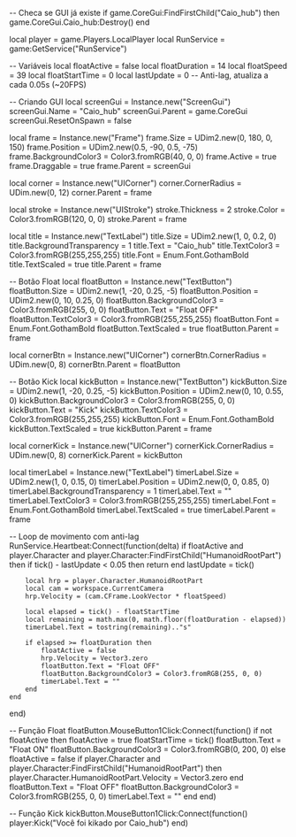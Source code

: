 
-- Checa se GUI já existe
if game.CoreGui:FindFirstChild("Caio_hub") then
    game.CoreGui.Caio_hub:Destroy()
end

local player = game.Players.LocalPlayer
local RunService = game:GetService("RunService")

-- Variáveis
local floatActive = false
local floatDuration = 14
local floatSpeed = 39
local floatStartTime = 0
local lastUpdate = 0 -- Anti-lag, atualiza a cada 0.05s (~20FPS)

-- Criando GUI
local screenGui = Instance.new("ScreenGui")
screenGui.Name = "Caio_hub"
screenGui.Parent = game.CoreGui
screenGui.ResetOnSpawn = false

local frame = Instance.new("Frame")
frame.Size = UDim2.new(0, 180, 0, 150)
frame.Position = UDim2.new(0.5, -90, 0.5, -75)
frame.BackgroundColor3 = Color3.fromRGB(40, 0, 0)
frame.Active = true
frame.Draggable = true
frame.Parent = screenGui

local corner = Instance.new("UICorner")
corner.CornerRadius = UDim.new(0, 12)
corner.Parent = frame

local stroke = Instance.new("UIStroke")
stroke.Thickness = 2
stroke.Color = Color3.fromRGB(120, 0, 0)
stroke.Parent = frame

local title = Instance.new("TextLabel")
title.Size = UDim2.new(1, 0, 0.2, 0)
title.BackgroundTransparency = 1
title.Text = "Caio_hub"
title.TextColor3 = Color3.fromRGB(255,255,255)
title.Font = Enum.Font.GothamBold
title.TextScaled = true
title.Parent = frame

-- Botão Float
local floatButton = Instance.new("TextButton")
floatButton.Size = UDim2.new(1, -20, 0.25, -5)
floatButton.Position = UDim2.new(0, 10, 0.25, 0)
floatButton.BackgroundColor3 = Color3.fromRGB(255, 0, 0)
floatButton.Text = "Float OFF"
floatButton.TextColor3 = Color3.fromRGB(255,255,255)
floatButton.Font = Enum.Font.GothamBold
floatButton.TextScaled = true
floatButton.Parent = frame

local cornerBtn = Instance.new("UICorner")
cornerBtn.CornerRadius = UDim.new(0, 8)
cornerBtn.Parent = floatButton

-- Botão Kick
local kickButton = Instance.new("TextButton")
kickButton.Size = UDim2.new(1, -20, 0.25, -5)
kickButton.Position = UDim2.new(0, 10, 0.55, 0)
kickButton.BackgroundColor3 = Color3.fromRGB(255, 0, 0)
kickButton.Text = "Kick"
kickButton.TextColor3 = Color3.fromRGB(255,255,255)
kickButton.Font = Enum.Font.GothamBold
kickButton.TextScaled = true
kickButton.Parent = frame

local cornerKick = Instance.new("UICorner")
cornerKick.CornerRadius = UDim.new(0, 8)
cornerKick.Parent = kickButton

local timerLabel = Instance.new("TextLabel")
timerLabel.Size = UDim2.new(1, 0, 0.15, 0)
timerLabel.Position = UDim2.new(0, 0, 0.85, 0)
timerLabel.BackgroundTransparency = 1
timerLabel.Text = ""
timerLabel.TextColor3 = Color3.fromRGB(255,255,255)
timerLabel.Font = Enum.Font.GothamBold
timerLabel.TextScaled = true
timerLabel.Parent = frame

-- Loop de movimento com anti-lag
RunService.Heartbeat:Connect(function(delta)
    if floatActive and player.Character and player.Character:FindFirstChild("HumanoidRootPart") then
        if tick() - lastUpdate < 0.05 then return end
        lastUpdate = tick()

        local hrp = player.Character.HumanoidRootPart
        local cam = workspace.CurrentCamera
        hrp.Velocity = (cam.CFrame.LookVector * floatSpeed)
        
        local elapsed = tick() - floatStartTime
        local remaining = math.max(0, math.floor(floatDuration - elapsed))
        timerLabel.Text = tostring(remaining).."s"

        if elapsed >= floatDuration then
            floatActive = false
            hrp.Velocity = Vector3.zero
            floatButton.Text = "Float OFF"
            floatButton.BackgroundColor3 = Color3.fromRGB(255, 0, 0)
            timerLabel.Text = ""
        end
    end
end)

-- Função Float
floatButton.MouseButton1Click:Connect(function()
    if not floatActive then
        floatActive = true
        floatStartTime = tick()
        floatButton.Text = "Float ON"
        floatButton.BackgroundColor3 = Color3.fromRGB(0, 200, 0)
    else
        floatActive = false
        if player.Character and player.Character:FindFirstChild("HumanoidRootPart") then
            player.Character.HumanoidRootPart.Velocity = Vector3.zero
        end
        floatButton.Text = "Float OFF"
        floatButton.BackgroundColor3 = Color3.fromRGB(255, 0, 0)
        timerLabel.Text = ""
    end
end)

-- Função Kick
kickButton.MouseButton1Click:Connect(function()
    player:Kick("Você foi kikado por Caio_hub")
end)
